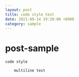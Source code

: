 ```yaml
---
layout: post
title: code style test
date: 2021-09-14 19:20:00 +0900
category: sample
---
```

# post-sample
`code style`

```java
    multiline test
```
